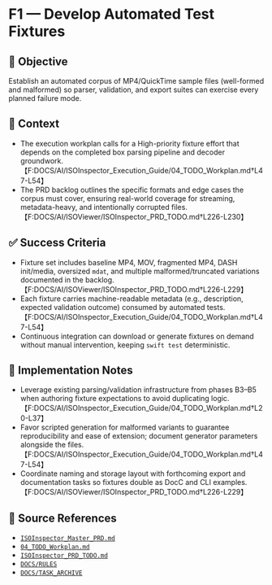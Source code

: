 # F1 — Develop Automated Test Fixtures

## 🎯 Objective

Establish an automated corpus of MP4/QuickTime sample files (well-formed and malformed) so parser, validation, and
export suites can exercise every planned failure mode.

## 🧩 Context

- The execution workplan calls for a High-priority fixture effort that depends on the completed box parsing pipeline and
  decoder groundwork. 【F:DOCS/AI/ISOInspector_Execution_Guide/04_TODO_Workplan.md†L47-L54】
- The PRD backlog outlines the specific formats and edge cases the corpus must cover, ensuring real-world coverage for
  streaming, metadata-heavy, and intentionally corrupted files. 【F:DOCS/AI/ISOViewer/ISOInspector_PRD_TODO.md†L226-L230】

## ✅ Success Criteria

- Fixture set includes baseline MP4, MOV, fragmented MP4, DASH init/media, oversized `mdat`, and multiple malformed/truncated variations documented in the backlog. 【F:DOCS/AI/ISOViewer/ISOInspector_PRD_TODO.md†L226-L229】
- Each fixture carries machine-readable metadata (e.g., description, expected validation outcome) consumed by automated
  tests. 【F:DOCS/AI/ISOInspector_Execution_Guide/04_TODO_Workplan.md†L47-L54】
- Continuous integration can download or generate fixtures on demand without manual intervention, keeping `swift test` deterministic.

## 🔧 Implementation Notes

- Leverage existing parsing/validation infrastructure from phases B3–B5 when authoring fixture expectations to avoid
  duplicating logic. 【F:DOCS/AI/ISOInspector_Execution_Guide/04_TODO_Workplan.md†L20-L37】
- Favor scripted generation for malformed variants to guarantee reproducibility and ease of extension; document
  generator parameters alongside the files. 【F:DOCS/AI/ISOInspector_Execution_Guide/04_TODO_Workplan.md†L47-L54】
- Coordinate naming and storage layout with forthcoming export and documentation tasks so fixtures double as DocC and
  CLI examples. 【F:DOCS/AI/ISOViewer/ISOInspector_PRD_TODO.md†L226-L229】

## 🧠 Source References

- [`ISOInspector_Master_PRD.md`](../AI/ISOViewer/ISOInspector_PRD_Full/ISOInspector_Master_PRD.md)
- [`04_TODO_Workplan.md`](../AI/ISOInspector_Execution_Guide/04_TODO_Workplan.md)
- [`ISOInspector_PRD_TODO.md`](../AI/ISOViewer/ISOInspector_PRD_TODO.md)
- [`DOCS/RULES`](../RULES)
- [`DOCS/TASK_ARCHIVE`](../TASK_ARCHIVE)
